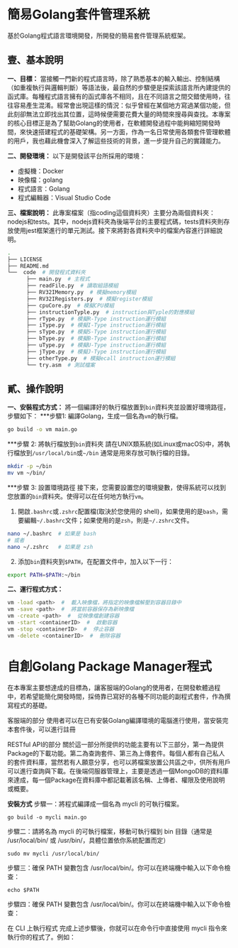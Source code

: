# 簡易Golang套件管理系統

基於Golang程式語言環境開發，所開發的簡易套件管理系統框架。

## 壹、基本說明
**一、目標：**
當接觸一門新的程式語言時，除了熟悉基本的輸入輸出、控制結構（如重複執行與邏輯判斷）等語法後，最自然的步驟便是探索該語言所內建提供的函式庫。每種程式語言擁有的函式庫各不相同，且在不同語言之間交錯使用時，往往容易產生混淆。經常會出現這樣的情況：似乎曾經在某個地方寫過某個功能，但此刻卻無法立即找出其位置，這時候便需要花費大量的時間來搜尋與查找。本專案的核心目標正是為了幫助Golang的使用者，在軟體開發過程中能夠縮短開發時間，來快速搭建程式的基礎架構。另一方面，作為一名日常使用各類套件管理軟體的用戶，我也藉此機會深入了解這些技術的背景，進一步提升自己的實踐能力。

**二、開發環境：**
以下是開發該平台所採用的環境：
* 虛擬機：Docker
* 映像檔：golang
* 程式語言：Golang
* 程式編輯器：Visual Studio Code

**三、檔案說明：** 
此專案檔案（指coding這個資料夾）主要分為兩個資料夾：nodejs和tests。其中，nodejs資料夾為後端平台的主要程式碼，tests資料夾則存放使用jest框架進行的單元測試。接下來將對各資料夾中的檔案內容進行詳細說明。
```bash
.
├── LICENSE
├── README.md
└──  code  # 開發程式資料夾
      ├── main.py  # 主程式
      ├── readFile.py  # 讀取組語模組
      ├── RV32IMemory.py  # 模擬memory模組
      ├── RV32IRegisters.py  # 模擬register模組
      ├── cpuCore.py  # 模擬CPU模組
      ├── instructionTyple.py  # instruction與Typle的對應模組
      ├── rType.py  # 模擬R-Type instruction運行模組
      ├── iType.py  # 模擬I-Type instruction運行模組
      ├── sType.py  # 模擬S-Type instruction運行模組
      ├── bType.py  # 模擬B-Type instruction運行模組
      ├── uType.py  # 模擬U-Type instruction運行模組
      ├── jType.py  # 模擬J-Type instruction運行模組
      ├── otherType.py  # 模擬ecall instruction運行模組
      └── try.asm  # 測試檔案
```

## 貳、操作說明
**一、安裝程式方式：** 
將一個編譯好的執行檔放置到`bin`資料夾並設置好環境路徑，步驟如下：
***步驟1: 編譯Golang，生成一個名為`vm`的執行檔。
```bash
go build -o vm main.go
```

***步驟 2: 將執行檔放到`bin`資料夾
請在UNIX類系統(如Linux或macOS)中，將執行檔放到`/usr/local/bin`或`~/bin` 通常是用來存放可執行檔的目錄。
```bash
mkdir -p ~/bin
mv vm ~/bin/
```

***步驟 3: 設置環境路徑
接下來，您需要設置您的環境變數，使得系統可以找到您放置的`bin`資料夾。使得可以在任何地方執行`vm`。

1. 開啟`.bashrc`或`.zshrc`配置檔(取決於您使用的 shell)，如果使用的是`bash`，需要編輯`~/.bashrc`文件；如果使用的是`zsh`，則是`~/.zshrc`文件。
```bash
nano ~/.bashrc  # 如果是 bash
# 或者
nano ~/.zshrc   # 如果是 zsh
```

2. 添加`bin`資料夾到`$PATH`，在配置文件中，加入以下一行：
```bash
export PATH=$PATH:~/bin
```

**二、運行程式方式：**
```bash
vm -load <path>  #  載入映像檔，將指定的映像檔解壓到容器目錄中
vm -save <path>  #  將當前容器保存為新映像檔
vm -create <path>  #  從映像檔創建容器
vm -start <containerID>  #  啟動容器
vm -stop <containerID>  #  停止容器
vm -delete <containerID>  #  刪除容器
```





# 自創Golang Package Manager程式

在本專案主要想達成的目標為，讓客服端的Golang的使用者，在開發軟體過程中，若希望能簡化開發時間，採倚靠已寫好的各種不同功能的副程式套件，作為撰寫程式的基礎。

客服端的部分
使用者可以在已有安裝Golang編譯環境的電腦進行使用，當安裝完本套件後，可以進行註冊 

RESTful API的部分
關於這一部分所提供的功能主要有以下三部分，第一為提供Package的下載功能。第二為查詢套件、第三為上傳套件。每個人都有自己私人的套件資料庫，當然若有人願意分享，也可以將檔案放置公共區之中，供所有用戶可以進行查詢與下載。在後端伺服器管理上，主要是透過一個MongoDB的資料庫來達成，每一個Package在資料庫中都記載著該名稱、上傳者、權限及使用說明或概要。

**安裝方式**
步驟一：將程式編譯成一個名為 mycli 的可執行檔案。
```shell
go build -o mycli main.go
```
步驟二：請將名為 mycli 的可執行檔案，移動可執行檔到 bin 目錄（通常是 /usr/local/bin/ 或 /usr/bin/，具體位置依你系統配置而定）
```shell
sudo mv mycli /usr/local/bin/
```
步驟三：確保 PATH 變數包含 /usr/local/bin/。你可以在終端機中輸入以下命令檢查：
```shell
echo $PATH
```
步驟四：確保 PATH 變數包含 /usr/local/bin/。你可以在終端機中輸入以下命令檢查：

在 CLI 上執行程式
完成上述步驟後，你就可以在命令行中直接使用 mycli 指令來執行你的程式了。例如：
